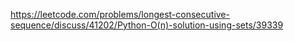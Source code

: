 https://leetcode.com/problems/longest-consecutive-sequence/discuss/41202/Python-O(n)-solution-using-sets/39339